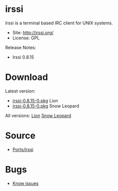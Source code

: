 

# irssi #

Irssi is a terminal based IRC client for UNIX systems.

  * Site: http://irssi.org/
  * License: GPL

Release Notes:
  * Irssi 0.8.15


# Download #

Latest version:
  * [irssi-0.8.15-0.pkg](http://code.google.com/p/rudix/downloads/detail?name=irssi-0.8.15-0.pkg) Lion
  * [irssi-0.8.15-0.pkg](http://code.google.com/p/rudix-snowleopard/downloads/detail?name=irssi-0.8.15-0.pkg) Snow Leopard

All versions: [Lion](http://code.google.com/p/rudix/downloads/list?q=irssi) [Snow Leopard](http://code.google.com/p/rudix-snowleopard/downloads/list?q=irssi)

# Source #
  * [Ports/irssi](https://github.com/rudix-mac/rudix/tree/master/Ports/irssi)

# Bugs #
  * [Know issues](http://code.google.com/p/rudix/issues/list?q=irssi)
